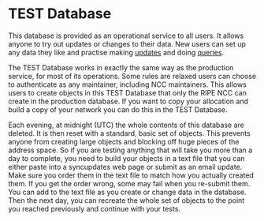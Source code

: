 # TEST Database

This database is provided as an operational service to all users. It allows anyone to try out updates or changes to 
their data. New users can set up any data they like and practise making [updates](../Update-Methods/#update-methods) and 
doing [queries](../How-to-Query-the-RIPE-Database/#how-to-query-the-ripe-database).

The TEST Database works in exactly the same way as the production service, for most of its operations. Some rules are 
relaxed users can choose to authenticate as any maintainer, including NCC maintainers. This allows users to create 
objects in this TEST Database that only the RIPE NCC can create in the production database. If you want to copy your 
allocation and build a copy of your network you can do this in the TEST Database.

Each evening, at midnight (UTC) the whole contents of this database are deleted. It is then reset with a 
standard, basic set of objects. This prevents anyone from creating large objects and blocking off huge pieces of the 
address space. So if you are testing anything that will take you more than a day to complete, you need to build your 
objects in a text file that you can either paste into a syncupdates web page or submit as an email update. Make sure you 
order them in the text file to match how you actually created them. If you get the order wrong, some may fail when you 
re-submit them. You can add to the text file as you create or change data in the database. Then the next day, you can 
recreate the whole set of objects to the point you reached previously and continue with your tests.
